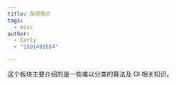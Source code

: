 ```yaml
---
title: 杂项简介
tags:
  - misc
author:
  - Early
  - "1591493554"

---
```


这个板块主要介绍的是一些难以分类的算法及 OI 相关知识。
